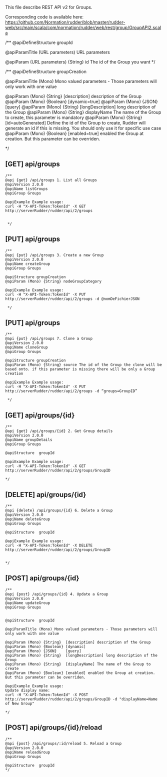 
This file describe REST API v2 for Groups.

Corresponding code is available here: 
https://github.com/Normation/rudder/blob/master/rudder-web/src/main/scala/com/normation/rudder/web/rest/group/GroupAPI2.scala

/**
   @apiDefineStructure groupId

   @apiParamTitle (URL parameters) URL parameters

   @apiParam (URL parameters) {String} id The id of the Group you want
 */

 /**
   @apiDefineStructure groupCreation

   @apiParamTitle (Mono) Mono valued parameters - Those parameters will only work with one value

   @apiParam (Mono) {String} [description] description of the Group  
   @apiParam (Mono) {Boolean} [dynamic=true]
   @apiParam (Mono) {JSON} [query]
   @apiParam (Mono) {String} [longDescription] long description of the Group
   @apiParam (Mono) {String} displayName The name of the Group to create, this parameter is mandatory
   @apiParam (Mono) {String} [id=autoGenerated] Define the id of the Group to create, Rudder will generate an id if this is missing. You should only use it for specific use case
   @apiParam (Mono) {Boolean} [enabled=true] enabled the Group at creation. But this parameter can be overriden.

 */

[GET] api/groups
-----------------

    /**
    @api {get} /api/groups 1. List all Groups
    @apiVersion 2.0.0
    @apiName listGroups
    @apiGroup Groups
    
    @apiExample Example usage:
    curl -H "X-API-Token:TokenId" -X GET http://serverRudder/rudder/api/2/groups


     */


[PUT] api/groups
-----------------

    /**
    @api {put} /api/groups 3. Create a new Group
    @apiVersion 2.0.0
    @apiName createGroup
    @apiGroup Groups

    @apiStructure groupCreation
    @apiParam (Mono) {String} nodeGroupCategory
    
    @apiExample Example usage:
    curl -H "X-API-Token:TokenId" -X PUT http://serverRudder/rudder/api/2/groups -d @nomDeFichierJSON

     */


[PUT] api/groups
-----------------

    /**
    @api {put} /api/groups 7. Clone a Group
    @apiVersion 2.0.0
    @apiName cloneGroup
    @apiGroup Groups

    @apiStructure groupCreation
    @apiParam (Mono) {String} source The id of the Group the clone will be based onto. if this parameter is missing there will be only a Group creation
    
    @apiExample Example usage:
    curl -H "X-API-Token:TokenId" -X PUT http://serverRudder/rudder/api/2/groups -d “groups=GroupID”

     */

[GET] api/groups/{id}
--------------------------

    /**
    @api {get} /api/groups/{id} 2. Get Group details
    @apiVersion 2.0.0
    @apiName groupDetails
    @apiGroup Groups

    @apiStructure  groupId
     
    @apiExample Example usage:
    curl -H "X-API-Token:TokenId" -X GET http://serverRudder/rudder/api/2/groups/GroupID

    */

[DELETE] api/groups/{id}
--------------------------

    /**
    @api {delete} /api/groups/{id} 6. Delete a Group
    @apiVersion 2.0.0
    @apiName deleteGroup
    @apiGroup Groups
     
    @apiStructure  groupId

    @apiExample Example usage:
    curl -H "X-API-Token:TokenId" -X DELETE http://serverRudder/rudder/api/2/groups/GroupID


    */


[POST] api/groups/{id}
--------------------------

    /**
    @api {post} /api/groups/{id} 4. Update a Group
    @apiVersion 2.0.0
    @apiName updateGroup
    @apiGroup Groups


    @apiStructure  groupId

    @apiParamTitle (Mono) Mono valued parameters - Those parameters will only work with one value

    @apiParam (Mono) {String}  [description] description of the Group  
    @apiParam (Mono) {Boolean} [dynamic]
    @apiParam (Mono) {JSON}    [query]
    @apiParam (Mono) {String}  [longDescription] long description of the Group
    @apiParam (Mono) {String}  [displayName] The name of the Group to create
    @apiParam (Mono) {Boolean} [enabled] enabled the Group at creation. But this parameter can be overriden.
     
    @apiExample Example usage:
    Update display name: 
    curl -H "X-API-Token:TokenId" -X POST http://serverRudder/rudder/api/2/groups/GroupID -d "displayName=Name of New Group"

    */

[POST] api/groups/{id}/reload
--------------------------

    /**
    @api {post} /api/groups/:id/reload 5. Reload a Group
    @apiVersion 2.0.0
    @apiName reloadGroup
    @apiGroup Groups

    @apiStructure  groupId
    */
